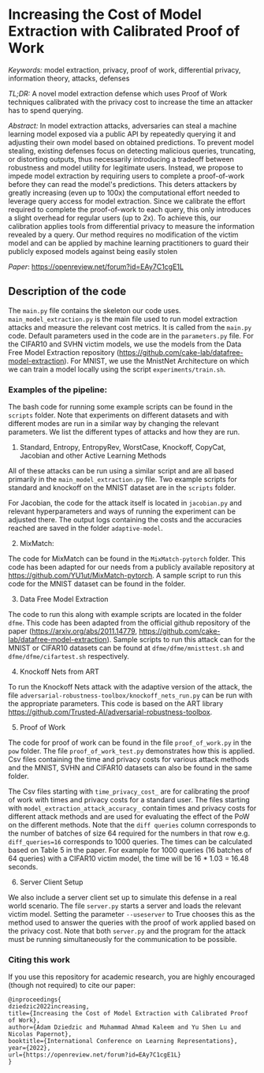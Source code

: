 # Increasing the Cost of Model Extraction with Calibrated Proof of Work

*Keywords:* model extraction, privacy, proof of work, differential privacy,
information theory, attacks, defenses

*TL;DR:* A novel model extraction defense which uses Proof of Work techniques calibrated with the privacy cost to increase the time an attacker has to spend querying.

*Abstract:* In model extraction attacks, adversaries can steal a machine learning model exposed via a public API by repeatedly querying it and adjusting their own model based on obtained predictions. To prevent model stealing, existing defenses focus on detecting malicious queries, truncating, or distorting outputs, thus necessarily introducing a tradeoff between robustness and model utility for legitimate users. Instead, we propose to impede model extraction by requiring users to complete a proof-of-work before they can read the model's predictions. This deters attackers by greatly increasing (even up to 100x) the computational effort needed to leverage query access for model extraction. Since we calibrate the effort required to complete the proof-of-work to each query, this only introduces a slight overhead for regular users (up to 2x). To achieve this, our calibration applies tools from differential privacy to measure the information revealed by a query. Our method requires no modification of the victim model and can be applied by machine learning practitioners to guard their publicly exposed models against being easily stolen

*Paper*: https://openreview.net/forum?id=EAy7C1cgE1L

## Description of the code

The `main.py` file contains the skeleton our code uses. `main_model_extraction.py` is the main file used to run model extraction attacks and measure the relevant cost metrics. It is called from the `main.py` code. Default parameters used in the code
are in the `parameters.py` file. For the CIFAR10 and SVHN victim models, we use the models from the Data Free Model Extraction repository (https://github.com/cake-lab/datafree-model-extraction). For MNIST, we use the MnistNet Architecture on which we can train a model locally using the script `experiments/train.sh`.  

### Examples of the pipeline:

The bash code for running some example scripts can be found in the `scripts` folder. Note that experiments on different datasets 
and with different modes are run in a similar way by changing the relevant parameters. We list the different types of attacks and how 
they are run. 

1. Standard, Entropy, EntropyRev, WorstCase, Knockoff, CopyCat, Jacobian and other Active Learning Methods

All of these attacks can be run using a similar script and are all based primarily in the 
`main_model_extraction.py` file. Two example scripts for standard and knockoff on the MNIST dataset are in the `scripts` folder. 

For Jacobian, the code for the attack itself is located in `jacobian.py` and relevant hyperparameters and ways of running the experiment can be adjusted there.
The output logs containing the costs and the accuracies reached are saved in the folder `adaptive-model`.

2. MixMatch:

The code for MixMatch can be found in the `MixMatch-pytorch` folder. This code has been adapted for our needs from a publicly available repository at https://github.com/YU1ut/MixMatch-pytorch. A sample script to run this code for the MNIST dataset can be found in the folder.     



3. Data Free Model Extraction

The code to run this along with example scripts are located in the folder `dfme`. This code has been adapted from the official github repository of the paper (https://arxiv.org/abs/2011.14779, https://github.com/cake-lab/datafree-model-extraction). Sample scripts to run this attack can for the MNIST or CIFAR10 datasets can be found at `dfme/dfme/mnisttest.sh` and `dfme/dfme/cifartest.sh` respectively.   


4. Knockoff Nets from ART 

To run the Knockoff Nets attack with the adaptive version of the attack, the file `adversarial-robustness-toolbox/knockoff_nets_run.py` can be run with the appropriate parameters. This code is based on the ART library https://github.com/Trusted-AI/adversarial-robustness-toolbox.  
   
5. Proof of Work

The code for proof of work can be found in the file `proof_of_work.py` in the `pow` folder. The file `proof_of_work_test.py` demonstrates how this is applied. Csv files containing the time and privacy costs for various attack methods and the MNIST, SVHN and CIFAR10 datasets can also be found in the same folder. 

The Csv files starting with `time_privacy_cost_` are for calibrating the proof of work with times and privacy costs for a standard user. The files starting with `model_extraction_attack_accuracy_` contain times and privacy costs for different attack methods and are used for evaluating the effect of the PoW on the different methods. Note that the `diff queries` column corresponds to the number of batches of size 64 required for the numbers in that row e.g. `diff_queries=16` corresponds to 1000 queries. The times can be calculated based on Table 5 in the paper. For example for 1000 queries (16 batches of 64 queries) with a CIFAR10 victim model, the time will be 16 * 1.03 = 16.48 seconds.        

6. Server Client Setup 

We also include a server client set up to simulate this defense in a real world scenario. The file `server.py` starts a server and loads the relevant victim model. Setting the parameter `--useserver` to True chooses this as the method used to answer the queries with the proof of work applied based on the privacy cost. 
Note that both `server.py` and the program for the attack must be running simultaneously for the communication to be possible. 


### Citing this work
If you use this repository for academic research, you are highly encouraged (though not required) to cite our paper:
```
@inproceedings{
dziedzic2022increasing,
title={Increasing the Cost of Model Extraction with Calibrated Proof of Work},
author={Adam Dziedzic and Muhammad Ahmad Kaleem and Yu Shen Lu and Nicolas Papernot},
booktitle={International Conference on Learning Representations},
year={2022},
url={https://openreview.net/forum?id=EAy7C1cgE1L}
}
```